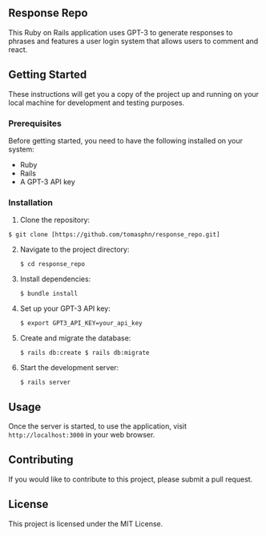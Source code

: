 ## Response Repo

This Ruby on Rails application uses GPT-3 to generate responses to phrases and features a user login system that allows users to comment and react.

## Getting Started

These instructions will get you a copy of the project up and running on your local machine for development and testing purposes. 

### Prerequisites

Before getting started, you need to have the following installed on your system:
- Ruby
- Rails
- A GPT-3 API key

### Installation

1. Clone the repository: 

  ```$ git clone [https://github.com/tomasphn/response_repo.git]```

2. Navigate to the project directory:

	```$ cd response_repo```

3. Install dependencies: 

	```$ bundle install```


4. Set up your GPT-3 API key:

	```$ export GPT3_API_KEY=your_api_key```


5. Create and migrate the database:

	```$ rails db:create $ rails db:migrate```

 6. Start the development server:

	```$ rails server```

 ## Usage

Once the server is started, to use the application, visit `http://localhost:3000` in your web browser. 

## Contributing

If you would like to contribute to this project, please submit a pull request.

## License

This project is licensed under the MIT License.